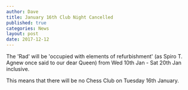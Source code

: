 ```yaml
---
author: Dave
title: January 16th Club Night Cancelled
published: true
categories: News
layout: post
date: 2017-12-12
---
```


The 'Rad' will be 'occupied with elements of refurbishment' (as Spiro T. Agnew once said to our dear Queen) from Wed 10th Jan - Sat 20th Jan inclusive. 

This means that there will be no Chess Club on Tuesday 16th January.
